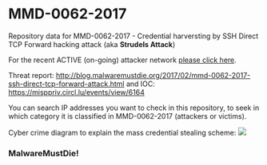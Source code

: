 # MMD-0062-2017
Repository data for MMD-0062-2017 - Credential harversting by SSH Direct TCP Forward hacking attack (aka **Strudels Attack**)

For the recent ACTIVE (on-going) attacker network [please click here](https://github.com/unixfreaxjp/MMD-0062-2017/blob/master/Red_Hot_Chili_Network.md).

Threat report: http://blog.malwaremustdie.org/2017/02/mmd-0062-2017-ssh-direct-tcp-forward-attack.html and IOC: https://misppriv.circl.lu/events/view/6164

You can search IP addresses you want to check in this repository, to seek in which category it is classified in MMD-0062-2017 (attackers or victims).

Cyber crime diagram to explain the mass credential stealing scheme:
[![](https://lh3.googleusercontent.com/gUqltXgNvuTXzvuC4wpqpUxsxIvyRzTUYX-xpOxeS68wtyI6OLG34AFodXeyjnCxP5pgDmY6Q1rGPAW1rdpniQGb-IcNTvqwEkrFm0hjZ-esXlb6hvs62fH3ettso1mfuucSyUs=w780-h766-no)](https://lh3.googleusercontent.com/gUqltXgNvuTXzvuC4wpqpUxsxIvyRzTUYX-xpOxeS68wtyI6OLG34AFodXeyjnCxP5pgDmY6Q1rGPAW1rdpniQGb-IcNTvqwEkrFm0hjZ-esXlb6hvs62fH3ettso1mfuucSyUs=w1309-h766-no)

### MalwareMustDie!
